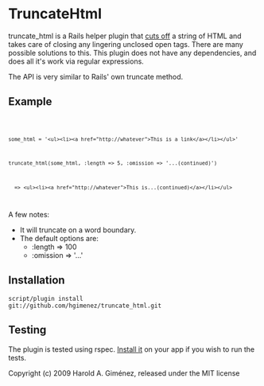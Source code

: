 TruncateHtml
============

truncate_html is a Rails helper plugin that [cuts off](http://www.youtube.com/watch?v=6XG4DIOA7nU) a string of HTML and takes care of closing any lingering unclosed open tags. There are many possible solutions to this. This plugin does not have any dependencies, and does all it's work via regular expressions.

The API is very similar to Rails' own truncate method. 


Example
-------
<code>

`some_html = '<ul><li><a href="http://whatever">This is a link</a></li></ul>'`

`truncate_html(some_html, :length => 5, :omission => '...(continued)')`

`  => <ul><li><a href="http://whatever">This is...(continued)</a></li></ul>`

</code>

A few notes:

* It will truncate on a word boundary.
* The default options are:
  * :length => 100
  * :omission => '...'

Installation
------------

<code>script/plugin install git://github.com/hgimenez/truncate_html.git</code>

Testing
-------

The plugin is tested using rspec. [Install it](http://wiki.github.com/dchelimsky/rspec/rails) on your app if you wish to run the tests.

Copyright (c) 2009 Harold A. Giménez, released under the MIT license
